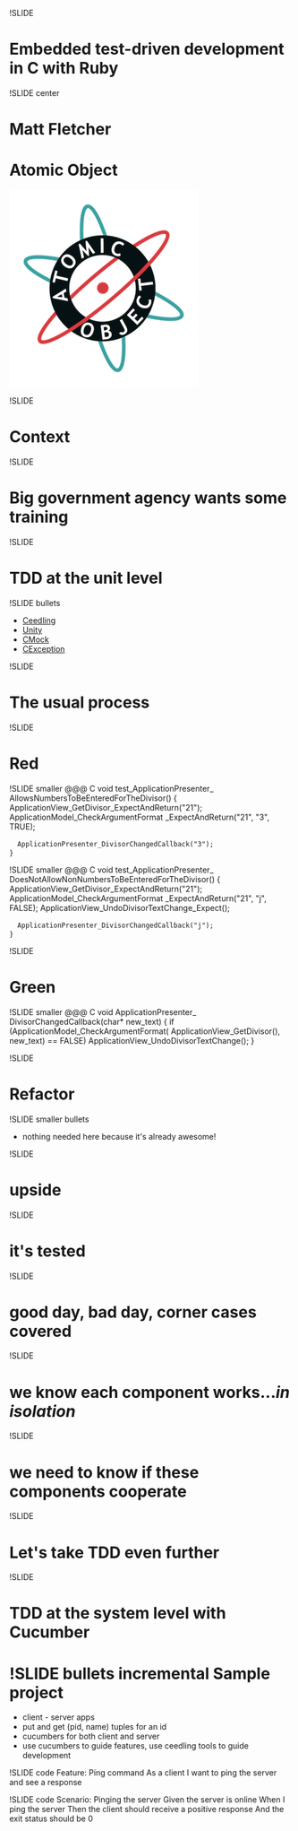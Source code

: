 !SLIDE 
# Embedded test-driven development in C with Ruby #

!SLIDE center
# Matt Fletcher #
# Atomic Object #
![AO](AO-symbol-color.png)

!SLIDE
# Context #

!SLIDE
# Big government agency wants some training #

!SLIDE
# TDD at the unit level #

!SLIDE bullets
* [Ceedling](http://throwtheswitch.org/white-papers/ceedling-intro.html)
* [Unity](http://throwtheswitch.org/white-papers/unity-intro.html)
* [CMock](http://throwtheswitch.org/white-papers/cmock-intro.html)
* [CException](http://throwtheswitch.org/white-papers/cexception-intro.html)

!SLIDE
# The usual process #

!SLIDE
# Red #

!SLIDE smaller
    @@@ C
    void test_ApplicationPresenter_
              AllowsNumbersToBeEnteredForTheDivisor() {
      ApplicationView_GetDivisor_ExpectAndReturn("21");
      ApplicationModel_CheckArgumentFormat
                      _ExpectAndReturn("21", "3", TRUE);
    
      ApplicationPresenter_DivisorChangedCallback("3");
    }

!SLIDE smaller
    @@@ C
    void test_ApplicationPresenter_
              DoesNotAllowNonNumbersToBeEnteredForTheDivisor() {
      ApplicationView_GetDivisor_ExpectAndReturn("21");
      ApplicationModel_CheckArgumentFormat
                      _ExpectAndReturn("21", "j", FALSE);
      ApplicationView_UndoDivisorTextChange_Expect();
    
      ApplicationPresenter_DivisorChangedCallback("j");
    }

!SLIDE
# Green #

!SLIDE smaller
    @@@ C
    void ApplicationPresenter_
         DivisorChangedCallback(char* new_text) {
      if (ApplicationModel_CheckArgumentFormat(
          ApplicationView_GetDivisor(), new_text) == FALSE)
        ApplicationView_UndoDivisorTextChange();
    }

!SLIDE
# Refactor #

!SLIDE smaller bullets
* nothing needed here because it's already awesome!

!SLIDE
# upside #

!SLIDE
# it's tested #

!SLIDE
# good day, bad day, corner cases covered #

!SLIDE
# we know each component works..._in isolation_ #

!SLIDE
# we need to know if these components cooperate #

!SLIDE
# Let's take TDD even further #

!SLIDE
# TDD at the system level with Cucumber #

!SLIDE bullets incremental
Sample project
==============
* client - server apps
* put and get (pid, name) tuples for an id
* cucumbers for both client and server
* use cucumbers to guide features, use ceedling tools to guide development

!SLIDE code
    Feature: Ping command
    As a client
    I want to ping the server and see a response

!SLIDE code
    Scenario: Pinging the server
    Given the server is online
    When I ping the server
    Then the client should receive
         a positive response
    And the exit status should be 0
